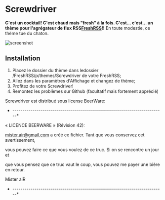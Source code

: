 Screwdriver 
=======

**C'est un cocktail! C'est chaud mais "fresh" à la fois. C'est... c'est... un thème pour l'agrégateur de flux RSS<a href="https://github.com/marienfressinaud/FreshRSS/" target="blank">FreshRSS</a>!!**
En toute modestie, ce thème tue du chaton.

![screenshot](http://remitaines.com/wp-content/uploads/2014/01/6-Shaarli-Limonade-screenshot2.png)

Installation
-----------------
1. Placez le dossier du thème dans ledossier /FreshRSS/p/themes/Screwdriver de votre FreshRSS;
2. Allez dans les paramètres d'Affichage et changez de thème;
3. Profitez de votre Screwdriver!
4. Remontez les problèmes sur Github (facultatif mais fortement apprécié)


Screwdriver est distribué sous license BeerWare:

* ----------------------------------------------------------------------------*

« LICENCE BEERWARE » (Révision 42):

mister.air@gmail.com a créé ce fichier. Tant que vous conservez cet avertissement,

vous pouvez faire ce que vous voulez de ce truc. Si on se rencontre un jour et

que vous pensez que ce truc vaut le coup, vous pouvez me payer une bière en retour.

Mister aiR

* ----------------------------------------------------------------------------*





